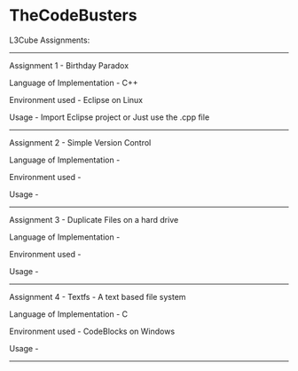 # TheCodeBusters

L3Cube Assignments:

----------------------------------------------------------------------------------------
Assignment 1 - Birthday Paradox

Language of Implementation - C++

Environment used - Eclipse on Linux

Usage - Import Eclipse project or Just use the .cpp file

----------------------------------------------------------------------------------------
Assignment 2 - Simple Version Control

Language of Implementation -

Environment used - 

Usage -

----------------------------------------------------------------------------------------
Assignment 3 - Duplicate Files on a hard drive

Language of Implementation - 

Environment used - 

Usage -

----------------------------------------------------------------------------------------

Assignment 4 - Textfs - A text based file system

Language of Implementation - C

Environment used - CodeBlocks on Windows

Usage - 

----------------------------------------------------------------------------------------
